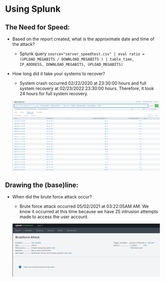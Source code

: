 # Using Splunk

## The Need for Speed:

- Based on the report created, what is the approximate date and time of the attack?
	* Splunk query `source="server_speedtest.csv" | eval ratio = (UPLOAD_MEGABITS / DOWNLOAD_MEGABITS ) | table_time, IP_ADDRESS, DOWNLOAD_MEGABITS, UPLOAD_MEGABITS)`
- How long did it take your systems to recover?
	* System crash occurred 02/22/2020 at 23:30:00 hours and full system recovery at 02/23/2022 23:30:00 hours. Therefore, it took 24 hours for full system recovery.
	
	![Diagram](https://github.com/aele1401/SIEM/blob/main/Images/speedtest.PNG)

## Drawing the (base)line:

- When did the brute force attack occur?
	* Brute force attack occurred 05/02/2021 at 03:22:05AM AM. We know it occurred at this time because we have 25 intrusion attempts made to access the user account.
	
	![Diagram](https://github.com/aele1401/SIEM/blob/main/Images/bruteforce.PNG)

	

	



